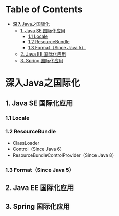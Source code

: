# Table of Contents

* [深入Java之国际化](#深入java之国际化)
  * [1. Java SE 国际化应用](#1-java-se-国际化应用)
    * [1.1 Locale](#11-locale)
    * [1.2 ResourceBundle](#12-resourcebundle)
    * [1.3 Format（Since Java 5）](#13-format（since-java-5）)
  * [2. Java EE 国际化应用](#2-java-ee-国际化应用)
  * [3. Spring 国际化应用](#3-spring-国际化应用)

# 深入Java之国际化

## 1. Java SE 国际化应用

### 1.1 Locale

### 1.2 ResourceBundle

- ClassLoader
- Control（Since Java 6）
- ResourceBundleControlProvider（Since Java 8）

### 1.3 Format（Since Java 5）

## 2. Java EE 国际化应用

## 3. Spring 国际化应用